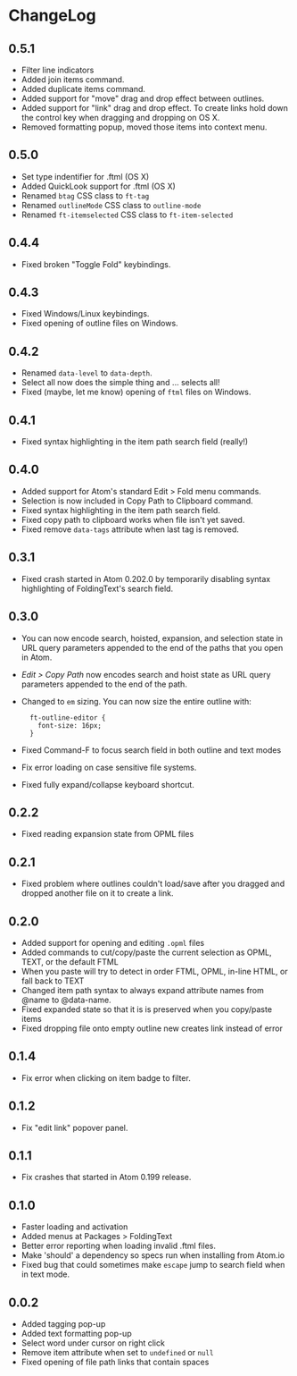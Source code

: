 # ChangeLog

## 0.5.1

- Filter line indicators
- Added join items command.
- Added duplicate items command.
- Added support for "move" drag and drop effect between outlines.
- Added support for "link" drag and drop effect. To create links hold down the control key when dragging and dropping on OS X.
- Removed formatting popup, moved those items into context menu.

## 0.5.0

- Set type indentifier for .ftml (OS X)
- Added QuickLook support for .ftml (OS X)
- Renamed `btag` CSS class to `ft-tag`
- Renamed `outlineMode` CSS class to `outline-mode`
- Renamed `ft-itemselected` CSS class to `ft-item-selected`

## 0.4.4

- Fixed broken "Toggle Fold" keybindings.

## 0.4.3

- Fixed Windows/Linux keybindings.
- Fixed opening of outline files on Windows.

## 0.4.2

- Renamed `data-level` to `data-depth`.
- Select all now does the simple thing and ... selects all!
- Fixed (maybe, let me know) opening of `ftml` files on Windows.

## 0.4.1

- Fixed syntax highlighting in the item path search field (really!)

## 0.4.0

- Added support for Atom's standard Edit > Fold menu commands.
- Selection is now included in Copy Path to Clipboard command.
- Fixed syntax highlighting in the item path search field.
- Fixed copy path to clipboard works when file isn't yet saved.
- Fixed remove `data-tags` attribute when last tag is removed.

## 0.3.1

- Fixed crash started in Atom 0.202.0 by temporarily disabling syntax highlighting of FoldingText's search field.

## 0.3.0

- You can now encode search, hoisted, expansion, and selection state in URL query parameters appended to the end of the paths that you open in Atom.

- *Edit > Copy Path* now encodes search and hoist state as URL query parameters appended to the end of the path.

- Changed to `em` sizing. You can now size the entire outline with:

        ft-outline-editor {
          font-size: 16px;
        }

- Fixed Command-F to focus search field in both outline and text modes

- Fix error loading on case sensitive file systems.

- Fixed fully expand/collapse keyboard shortcut.

## 0.2.2

- Fixed reading expansion state from OPML files

## 0.2.1

- Fixed problem where outlines couldn't load/save after you dragged and dropped another file on it to create a link.

## 0.2.0

- Added support for opening and editing `.opml` files
- Added commands to cut/copy/paste the current selection as OPML, TEXT, or the default FTML
- When you paste will try to detect in order FTML, OPML, in-line HTML, or fall back to TEXT
- Changed item path syntax to always expand attribute names from @name to @data-name.
- Fixed expanded state so that it is is preserved when you copy/paste items
- Fixed dropping file onto empty outline new creates link instead of error

## 0.1.4

- Fix error when clicking on item badge to filter.

## 0.1.2

- Fix "edit link" popover panel.

## 0.1.1

- Fix crashes that started in Atom 0.199 release.

## 0.1.0

- Faster loading and activation
- Added menus at Packages > FoldingText
- Better error reporting when loading invalid .ftml files.
- Make 'should' a dependency so specs run when installing from Atom.io
- Fixed bug that could sometimes make `escape` jump to search field when in text mode.

## 0.0.2

- Added tagging pop-up
- Added text formatting pop-up
- Select word under cursor on right click
- Remove item attribute when set to `undefined` or `null`
- Fixed opening of file path links that contain spaces
